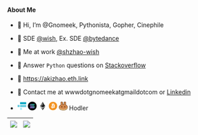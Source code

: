 #### About Me

<!-- <a href="https://douban.com/people/152076608">
  <img align="right" src="https://doubanstatswidget.herokuapp.com/douban?id=152076608" align="right" style="width: 150px; height: 150px;"/>
</a> -->

- 👋 Hi, I’m @Gnomeek, Pythonista, Gopher, Cinephile

- 💼 SDE [@wish](https://github.com/wish), Ex. SDE [@bytedance](https://github.com/bytedance)

- 💼 Me at work [@shzhao-wish](https://github.com/shzhao-wish)

- 👀 Answer `Python` questions on [Stackoverflow](https://stackoverflow.com/users/19825642)

- 👀 https://akizhao.eth.link

- 💬 Contact me at wwwdotgnomeekatgmaildotcom or [Linkedin](www.linkedin.com/in/akizhao)

- <img height="20" src="images/ftt.svg"> <img height="20" src="images/sol.svg"> <img height="20" src="images/eth.svg"> <img height="20" src="images/btc.svg"> <img height="20" src="images/cake.svg"> Hodler
<!-- 
- 💞️ Currently I'm looking for Non-China based job position, SDE/SDET are both acceptable. -->

| <img align="center" src="https://github-readme-stats.vercel.app/api?username=gnomeek&show_icons=true&include_all_commits=true&theme=buefy&hide_border=true" /> | <img align="center" src="https://github-readme-stats.vercel.app/api/top-langs/?username=gnomeek&layout=compact&theme=buefy&hide_border=true" /> |
| ------------- | ------------- |
